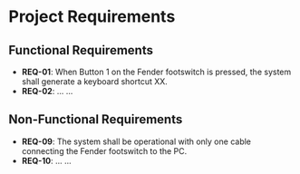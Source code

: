 # Project Requirements

## Functional Requirements
* **REQ-01**: When Button 1 on the Fender footswitch is pressed, the system shall generate a keyboard shortcut XX.
* **REQ-02**: ...
...

## Non-Functional Requirements
* **REQ-09**: The system shall be operational with only one cable connecting the Fender footswitch to the PC.
* **REQ-10**: ...
...